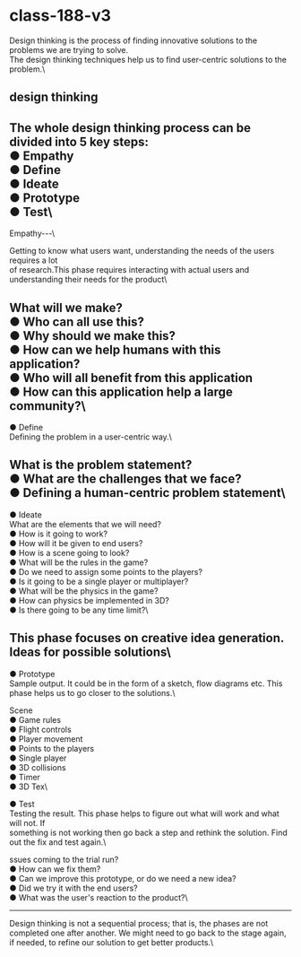 # class-188-v3
Design thinking is the process of finding innovative solutions to the problems we are trying to solve.\
The design thinking techniques help us to find user-centric solutions to the problem.\


design thinking
---------------------------------------------------------------------------
The whole design thinking process can be divided into 5 key steps:\
● Empathy\
● Define\
● Ideate\
● Prototype\
● Test\
-------------------------------------------------------------------------------
Empathy---\

Getting to know what users want, understanding the needs of the users requires a lot\
of research.This phase requires interacting with actual users and understanding their needs for the product\

What will we make?\
● Who can all use this?\
● Why should we make this?\
● How can we help humans with this application?\
● Who will all benefit from this application\
● How can this application help a large community?\
-----------------------------------
● Define\
Defining the problem in a user-centric way.\

What is the problem statement?\
● What are the challenges that we face?\
● Defining a human-centric problem statement\
-----------------------------------
● Ideate
\
What are the elements that we will need?\
● How is it going to work?\
● How will it be given to end users?\
● How is a scene going to look?\
● What will be the rules in the game?\
● Do we need to assign some points to the players?\
● Is it going to be a single player or multiplayer?\
● What will be the physics in the game?\
● How can physics be implemented in 3D?\
● Is there going to be any time limit?\

This phase focuses on creative idea generation. Ideas for possible solutions\
---------------------------------------
● Prototype\
Sample output. It could be in the form of a sketch, flow diagrams etc. This phase helps us to go closer to the solutions.\

Scene\
● Game rules\
● Flight controls\
● Player movement\
● Points to the players\
● Single player\
● 3D collisions\
● Timer\
● 3D Tex\


● Test\
Testing the result. This phase helps to figure out what will work and what will not. If\
something is not working then go back a step and rethink the solution. Find out the fix and test again.\


ssues coming to the trial run?\
● How can we fix them?\
● Can we improve this prototype, or do we need a new idea?\
● Did we try it with the end users?\
● What was the user's reaction to the product?\

---------------------------------------------------------------------------

Design thinking is not a sequential process; that is, the phases are not
completed one after another. We might need to go back to the stage again, if needed, to refine our solution to get better products.\

